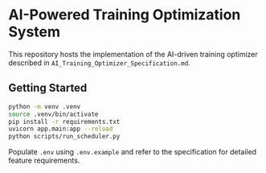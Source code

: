 # AI-Powered Training Optimization System

This repository hosts the implementation of the AI-driven training optimizer described in `AI_Training_Optimizer_Specification.md`.

## Getting Started

```bash
python -m venv .venv
source .venv/bin/activate
pip install -r requirements.txt
uvicorn app.main:app --reload
python scripts/run_scheduler.py
```

Populate `.env` using `.env.example` and refer to the specification for detailed feature requirements.
